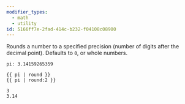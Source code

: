 ```yaml
---
modifier_types:
  - math
  - utility
id: 5166ff7e-2fad-414c-b232-f04108c08900
---
```

Rounds a number to a specified precision (number of digits after the decimal point). Defaults to `0`, or whole numbers.

```.language-yaml
pi: 3.14159265359
```

```
{{ pi | round }}
{{ pi | round:2 }}
```

```.language-output
3
3.14
```
